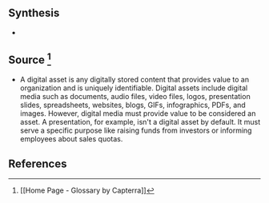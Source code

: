## Synthesis
- 
## Source [^1]
- A digital asset is any digitally stored content that provides value to an organization and is uniquely identifiable. Digital assets include digital media such as documents, audio files, video files, logos, presentation slides, spreadsheets, websites, blogs, GIFs, infographics, PDFs, and images. However, digital media must provide value to be considered an asset. A presentation, for example, isn't a digital asset by default. It must serve a specific purpose like raising funds from investors or informing employees about sales quotas.
## References

[^1]: [[Home Page - Glossary by Capterra]]
